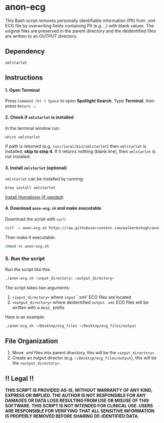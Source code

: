 # anon-ecg
This Bash script removes personally identifiable information (PII) from .xml ECG file by overwriting fields containing PII (e.g. <id>, <birthTime>) with blank values. The original files are preserved in the parent directory and the deidentified files are written to an OUTPUT directory. 

## Dependency
`xmlstarlet`

## Instructions

#### 1. Open Terminal
Press `Command (⌘) + Space` to open **Spotlight Search**. Type **Terminal**, then press `Return ⏎`.
#### 2. Check if `xmlstarlet` is installed
In the terminal window run:
```bash
which xmlstarlet
```
If path is returned (e.g. `/usr/local/bin/xmlstarlet`) then `xmlstarlet` is installed, **skip to step 4**. If it returns nothing (blank line), then `xmlstarlet` is not installed. 
#### 3. Install `xmlstarlet` (optional)
`xmlstarlet` can be installed by running:  
```bash
brew install xmlstarlet
```
[Install Homebrew (if needed)](https://brew.sh/)

#### 4. Download `anon-ecg.sh` and make executable 
Download the script with `curl`:
```bash
curl -o anon-ecg.sh https://raw.githubusercontent.com/walkermchugh/anon-ecg/main/anon-ecg.sh
```
Then make it executable:
```bash
chmod +x anon-ecg.sh
```
### 5. Run the script
Run the script like this:
```bash
./anon-ecg.sh <input_directory> <output_directory>
```
The script takes two arguments:
1. `<input_directory>` where `input` `.xml' ECG files are located
2. `<output_directory>` where deidentified `output` `.xml` ECG files will be written with a `deid_` prefix

Here is an example:
```bash
./anon-ecg.sh ~/Desktop/ecg_files ~/Desktop/ecg_files/output
```

## File Organization
1. Move .xml files into parent directory, this will be the `<input_directory>`.
2. Create an output director (e.g. `~/Desktop/ecg_files/output`), this will be the `<output_directory>`.


## ‼️ Legal ‼️
**THIS SCRIPT IS PROVIDED AS-IS, WITHOUT WARRANTY OF ANY KIND, EXPRESS OR IMPLIED. THE AUTHOR IS NOT RESPONSIBLE FOR ANY DAMAGES OR DATA LOSS RESULTING FROM USE OR MISUSE OF THIS SOFTWARE. THIS SCRIPT IS NOT INTENDED FOR CLINICAL USE. USERS ARE RESPONSIBLE FOR VERIFYING THAT ALL SENSITIVE INFORMATION IS PROPERLY REMOVED BEFORE SHARING DE-IDENTIFIED DATA.**
